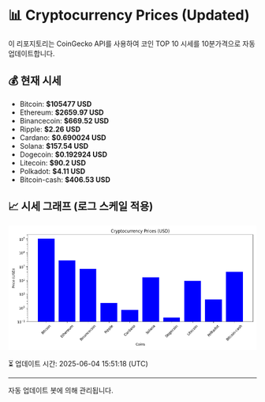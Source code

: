 
# 📊 Cryptocurrency Prices (Updated)

이 리포지토리는 CoinGecko API를 사용하여 코인 TOP 10 시세를 10분가격으로 자동 업데이트합니다.

## 💰 현재 시세
- Bitcoin: **$105477 USD**
- Ethereum: **$2659.97 USD**
- Binancecoin: **$669.52 USD**
- Ripple: **$2.26 USD**
- Cardano: **$0.690024 USD**
- Solana: **$157.54 USD**
- Dogecoin: **$0.192924 USD**
- Litecoin: **$90.2 USD**
- Polkadot: **$4.11 USD**
- Bitcoin-cash: **$406.53 USD**

## 📈 시세 그래프 (로그 스케일 적용)
![Crypto Prices](crypto_prices.png)

⏳ 업데이트 시간: 2025-06-04 15:51:18 (UTC)

---
자동 업데이트 봇에 의해 관리됩니다.

